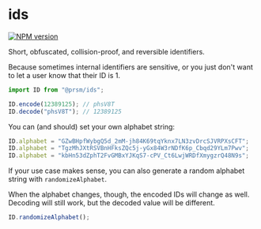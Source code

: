 # ids

[![NPM version](https://img.shields.io/npm/v/@prsm/ids?color=a1b858&label=)](https://www.npmjs.com/package/@prsm/ids)

Short, obfuscated, collision-proof, and reversible identifiers.

Because sometimes internal identifiers are sensitive, or you just don't want to let a user know that their ID is 1.

```typescript
import ID from "@prsm/ids";

ID.encode(12389125); // phsV8T
ID.decode("phsV8T"); // 12389125
```

You can (and should) set your own alphabet string:

```typescript
ID.alphabet = "GZwBHpfWybgQ5d_2mM-jh84K69tqYknx7LN3zvDrcSJVRPXsCFT";
ID.alphabet = "TgzMhJXtRSVBnHFksZQc5j-yGx84W3rNDfK6p_Cbqd29YLm7Pwv";
ID.alphabet = "kbHn53dZphT2FvGMBxYJKqS7-cPV_Ct6LwjWRDfXmygzrQ48N9s";
```

If your use case makes sense, you can also generate a random alphabet string with `randomizeAlphabet`.

When the alphabet changes, though, the encoded IDs will change as well. Decoding will still work, but the decoded value will be different.

```typescript
ID.randomizeAlphabet();
```
